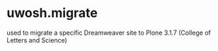 uwosh.migrate
=============

used to migrate a specific Dreamweaver site to Plone 3.1.7 (College of Letters and Science)
